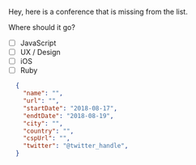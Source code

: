 Hey, here is a conference that is missing from the list.

Where should it go?
- [ ] JavaScript
- [ ] UX / Design
- [ ] iOS
- [ ] Ruby

```json
  {
    "name": "",
    "url": "",
    "startDate": "2018-08-17",
    "endtDate": "2018-08-19",
    "city": "",
    "country": "",
    "cspUrl": "",
    "twitter": "@twitter_handle",
  }
```
